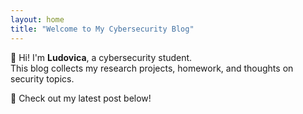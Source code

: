 ```yaml
---
layout: home
title: "Welcome to My Cybersecurity Blog"
---
```


👋 Hi! I'm **Ludovica**, a cybersecurity student.  
This blog collects my research projects, homework, and thoughts on security topics.

🧠 Check out my latest post below!
